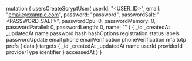 mutation {
    usersCreateScryptUser(
        userId: "<USER_ID>",
        email: "email@example.com",
        password: "password",
        passwordSalt: "<PASSWORD_SALT>",
        passwordCpu: 0,
        passwordMemory: 0,
        passwordParallel: 0,
        passwordLength: 0,
        name: "<NAME>"
    ) {
        _id
        _createdAt
        _updatedAt
        name
        password
        hash
        hashOptions
        registration
        status
        labels
        passwordUpdate
        email
        phone
        emailVerification
        phoneVerification
        mfa
        totp
        prefs {
            data
        }
        targets {
            _id
            _createdAt
            _updatedAt
            name
            userId
            providerId
            providerType
            identifier
        }
        accessedAt
    }
}
